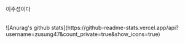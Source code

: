 <p>이주성이다</p>
<br>
 ![Anurag's github stats](https://github-readme-stats.vercel.app/api?username=zusung47&count_private=true&show_icons=true)




<!--
Here are some ideas to get you started:

- 🔭 I’m currently working on ...
- 🌱 I’m currently learning ...
- 👯 I’m looking to collaborate on ...
- 🤔 I’m looking for help with ...
- 💬 Ask me about ...
- 📫 How to reach me: ...
- 😄 Pronouns: ...
- ⚡ Fun fact: ...
-->
